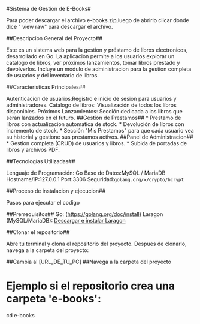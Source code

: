#Sistema de Gestion de E-Books#

Para poder descargar el archivo e-books.zip,luego de abrirlo clicar donde dice " view raw" para descargar el archivo.

##Descripcion General del Proyecto##

Este es un sistema web para la gestion y préstamo de libros electronicos, desarrollado en Go. La aplicacion permite a los usuarios explorar un catalogo de libros, ver próximos lanzamientos, tomar libros prestado y devolverlos. Incluye un modulo de administracion para la gestion completa de usuarios y del inventario de libros.

##Caracteristicas Principales##

Autenticacion de usuarios:Registro e inicio de sesion para usuarios y administradores.
Catalogo de libros: Visualización de todos los libros disponibles.
Próximos Lanzamientos: Sección dedicada a los libros que serán lanzados en el futuro.
##Gestión de Prestamos##
    * Prestamo de libros con actualizacion automatica de stock.
    * Devolución de libros con incremento de stock.
    * Sección "Mis Prestamos" para que cada usuario vea su historial y gestione sus prestamos activos.
##Panel de Administracion##
    * Gestion completa (CRUD) de usuarios y libros.
    * Subida de portadas de libros y archivos PDF.

##Tecnologías Utilizadas##

Lenguaje de Programación: Go
Base de Datos:MySQL / MariaDB Hostname/IP:127.0.0.1  Port:3306
Seguridad:`golang.org/x/crypto/bcrypt`

##Proceso de instalacion y ejecucion##

Pasos para ejecutar el codigo

##Prerrequisitos##
 Go: (https://golang.org/doc/install) 
 Laragon (MySQL/MariaDB): [Descargar e instalar Laragon](https://laragon.org/download/)

##Clonar el repositorio##

Abre tu terminal y clona el repositorio del proyecto. Despues de clonarlo, navega a la carpeta del proyecto:


##Cambia al [URL_DE_TU_PC]
##Navega a la carpeta del proyecto
# Ejemplo si el repositorio crea una carpeta 'e-books':
cd e-books
